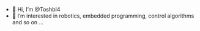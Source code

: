 - 👋 Hi, I’m @ToshbI4
- 👀 I’m interested in robotics, embedded programming, control algorithms and so on ...
<!--- - 🌱 I’m currently learning ... --->
<!--- - 💞️ I’m looking to collaborate on ... --->
<!--- - 📫 How to reach me ... --->

<!---
ToshbI4/ToshbI4 is a ✨ special ✨ repository because its `README.md` (this file) appears on your GitHub profile.
You can click the Preview link to take a look at your changes.
--->
